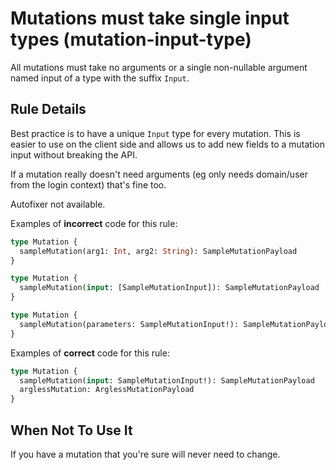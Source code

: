 # Mutations must take single input types (mutation-input-type)

All mutations must take no arguments or a single non-nullable argument named
input of a type with the suffix `Input`.

## Rule Details

Best practice is to have a unique `Input` type for every mutation. This is easier
to use on the client side and allows us to add new fields to a mutation
input without breaking the API.

If a mutation really doesn't need arguments (eg only needs domain/user from the
login context) that's fine too.

Autofixer not available.

Examples of **incorrect** code for this rule:

```graphql
type Mutation {
  sampleMutation(arg1: Int, arg2: String): SampleMutationPayload
}
```

```graphql
type Mutation {
  sampleMutation(input: [SampleMutationInput]): SampleMutationPayload
}
```

```graphql
type Mutation {
  sampleMutation(parameters: SampleMutationInput!): SampleMutationPayload
}
```

Examples of **correct** code for this rule:

```graphql
type Mutation {
  sampleMutation(input: SampleMutationInput!): SampleMutationPayload
  arglessMutation: ArglessMutationPayload
}
```

## When Not To Use It

If you have a mutation that you're sure will never need to change.
